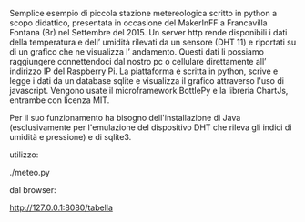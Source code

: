 Semplice esempio di piccola stazione metereologica scritto in python a scopo didattico, presentata in occasione del MakerInFF a Francavilla Fontana (Br) nel Settembre del 2015.
Un server http rende disponibili i dati della temperatura e dell’ umidità rilevati da un sensore (DHT 11) e riportati su di un grafico che ne visualizza l’ andamento. 
Questi dati li possiamo raggiungere connettendoci dal nostro pc o cellulare direttamente all’ indirizzo IP del Raspberry Pi. 
La piattaforma è scritta in python, scrive e legge i dati da un database sqlite e visualizza il grafico attraverso l'uso di javascript.
Vengono usate il microframework BottlePy e la libreria ChartJs, entrambe con licenza MIT.

Per il suo funzionamento ha bisogno dell'installazione di Java (esclusivamente
per l'emulazione del dispositivo DHT che rileva gli indici di umidità e
pressione) e di sqlite3.
 
utilizzo:

./meteo.py

dal browser:

http://127.0.0.1:8080/tabella
